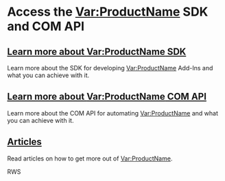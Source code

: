 # Access the <Var:ProductName> SDK and COM API

## [Learn more about <Var:ProductName> SDK](sdkconcepts/overview.md) 
Learn more about the SDK for developing <Var:ProductName> Add-Ins and what you can achieve with it.

## [Learn more about <Var:ProductName> COM API](apiconcepts/overview.md) 
Learn more about the COM API for automating <Var:ProductName> and what you can achieve with it.

## [Articles](articles/intro.md)
Read articles on how to get more out of <Var:ProductName>.

RWS
